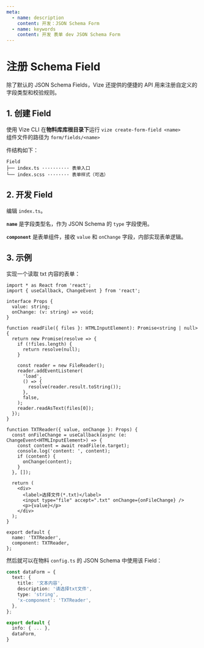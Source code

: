 ```yaml
---
meta:
  - name: description
    content: 开发：JSON Schema Form
  - name: keywords
    content: 开发 表单 dev JSON Schema Form
---
```


# 注册 Schema Field

除了默认的 JSON Schema Fields，Vize 还提供的便捷的 API 用来注册自定义的字段类型和校验规则。

## 1. 创建 Field

使用 Vize CLI 在**物料库库根目录下**运行 `vize create-form-field <name>`  
组件文件的路径为 `form/fields/<name>`

件结构如下：

```
Field
├── index.ts ·········· 表单入口
└── index.scss ········ 表单样式（可选）
```

## 2. 开发 Field

编辑 `index.ts`。

**`name`** 是字段类型名，作为 JSON Schema 的 `type` 字段使用。

**`component`** 是表单组件，接收 `value` 和 `onChange` 字段，内部实现表单逻辑。

## 3. 示例

实现一个读取 txt 内容的表单：

```tsx {46,47}
import * as React from 'react';
import { useCallback, ChangeEvent } from 'react';

interface Props {
  value: string;
  onChange: (v: string) => void;
}

function readFile({ files }: HTMLInputElement): Promise<string | null> {
  return new Promise(resolve => {
    if (!files.length) {
      return resolve(null);
    }

    const reader = new FileReader();
    reader.addEventListener(
      'load',
      () => {
        resolve(reader.result.toString());
      },
      false,
    );
    reader.readAsText(files[0]);
  });
}

function TXTReader({ value, onChange }: Props) {
  const onFileChange = useCallback(async (e: ChangeEvent<HTMLInputElement>) => {
    const content = await readFile(e.target);
    console.log('content: ', content);
    if (content) {
      onChange(content);
    }
  }, []);

  return (
    <div>
      <label>选择文件(*.txt)</label>
      <input type="file" accept=".txt" onChange={onFileChange} />
      <p>{value}</p>
    </div>
  );
}

export default {
  name: 'TXTReader',
  component: TXTReader,
};
```

然后就可以在物料 `config.ts` 的 JSON Schema 中使用该 Field：

```ts {6}
const dataForm = {
  text: {
    title: '文本内容',
    description: '请选择txt文件',
    type: 'string',
    'x-component': 'TXTReader',
  },
};

export default {
  info: { ... },
  dataForm,
}
```

